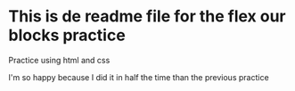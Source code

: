 <h1>This is de readme file for the flex our blocks practice</h1>
<p>Practice using html and css</p>
<p>I'm so happy because I did it in half the time than the previous practice</p>